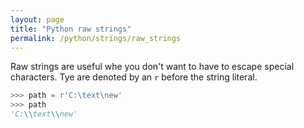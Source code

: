```yaml
---
layout: page
title: "Python raw strings"
permalink: /python/strings/raw_strings
---
```


Raw strings are useful whe you don't want to have to escape special characters.  Tye are denoted by an `r` before the string literal.

```python
>>> path = r'C:\text\new'
>>> path
'C:\\text\\new'
```
